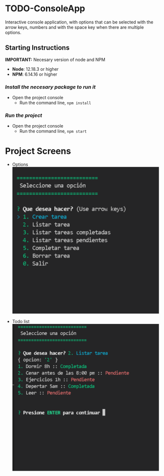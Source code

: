 # TODO-ConsoleApp
Interactive console application, with options that can be selected with the arrow keys, numbers and with the space key when there are multiple options.

## **Starting Instructions** 

__IMPORTANT:__ Necesary version of node and NPM 

 * __Node__: 12.18.3 or higher
 * __NPM__: 6.14.16 or higher
 
 ### _Install the necesary package to run it_

- Open the project console
    + Run the command line, `npm install`

### _Run the project_

- Open the project console
    + Run the command line, `npm start`
    
# Project Screens 

- Options
![Options](https://github.com/Migtovarve/TODO-ConsoleApp/blob/main/db/screens/1.png)

- Todo list
![List](https://github.com/Migtovarve/TODO-ConsoleApp/blob/main/db/screens/3.png)

